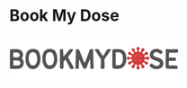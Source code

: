 # Book My Dose

<img src="https://raw.githubusercontent.com/bookmydose/ServiceV2/main/public/assets/img/logo.png">

